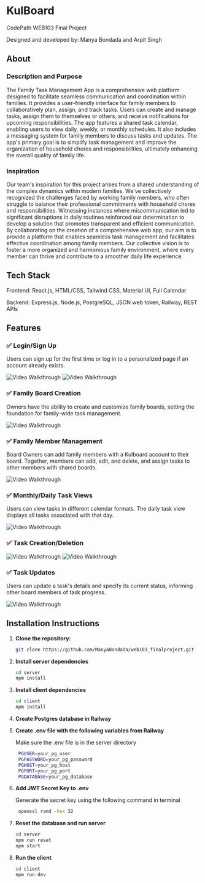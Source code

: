 # KulBoard

CodePath WEB103 Final Project

Designed and developed by: Manya Bondada and Arpit Singh

## About

### Description and Purpose

The Family Task Management App is a comprehensive web platform designed to facilitate seamless communication and coordination within families. It provides a user-friendly interface for family members to collaboratively plan, assign, and track tasks. Users can create and manage tasks, assign them to themselves or others, and receive notifications for upcoming responsibilities. The app features a shared task calendar, enabling users to view daily, weekly, or monthly schedules. It also includes a messaging system for family members to discuss tasks and updates. The app's primary goal is to simplify task management and improve the organization of household chores and responsibilities, ultimately enhancing the overall quality of family life.

### Inspiration

Our team's inspiration for this project arises from a shared understanding of the complex dynamics within modern families. We've collectively recognized the challenges faced by working family members, who often struggle to balance their professional commitments with household chores and responsibilities. Witnessing instances where miscommunication led to significant disruptions in daily routines reinforced our determination to develop a solution that promotes transparent and efficient communication. By collaborating on the creation of a comprehensive web app, our aim is to provide a platform that enables seamless task management and facilitates effective coordination among family members. Our collective vision is to foster a more organized and harmonious family environment, where every member can thrive and contribute to a smoother daily life experience.

## Tech Stack

Frontend: React.js, HTML/CSS, Tailwind CSS, Material UI, Full Calendar

Backend: Express.js, Node.js, PostgreSQL, JSON web token, Railway, REST APIs

## Features

### ✅ Login/Sign Up 

Users can sign up for the first time or log in to a personalized page if an account already exists.

<img src='https://github.com/ManyaBondada/web103_finalproject/blob/main/feature%20GIFS/sign%20up%20feature.gif' title='New User Sign Up' width='' alt='Video Walkthrough' />

<img src='https://github.com/ManyaBondada/web103_finalproject/blob/main/feature%20GIFS/login%20feature.gif' title='Existing User Login' width='' alt='Video Walkthrough' />


### ✅ Family Board Creation

Owners have the ability to create and customize family boards, setting the foundation for family-wide task management.

<img src='https://github.com/ManyaBondada/web103_finalproject/blob/main/feature%20GIFS/create%20board%20feature.gif' title='Board Creation' width='' alt='Video Walkthrough' />


### ✅ Family Member Management

Board Owners can add family members with a Kulboard account to their board. Together, members can add, edit, and delete, and assign tasks to other members with shared boards.

<img src='https://github.com/ManyaBondada/web103_finalproject/blob/main/feature%20GIFS/board%20management%20feature.gif' title='Member Management' width='' alt='Video Walkthrough' />


### ✅ Monthly/Daily Task Views

Users can view tasks in different calendar formats. The daily task view displays all tasks associated with that day.

<img src='https://github.com/ManyaBondada/web103_finalproject/blob/main/feature%20GIFS/monthly%20daily%20views%20feature.gif' title='Task Views' width='' alt='Video Walkthrough' />


### ✅ Task Creation/Deletion

<img src='https://github.com/ManyaBondada/web103_finalproject/blob/main/feature%20GIFS/task%20creation%20feature.gif' title='Task Creation' width='' alt='Video Walkthrough' />

<img src='https://github.com/ManyaBondada/web103_finalproject/blob/main/feature%20GIFS/task%20delete%20feature.gif' title='Task Deletion' width='' alt='Video Walkthrough' />


### ✅ Task Updates

Users can update a task's details and specify its current status, informing other board members of task progress.

<img src='https://github.com/ManyaBondada/web103_finalproject/blob/main/feature%20GIFS/task%20update%20feature.gif' title='Task Updates' width='' alt='Video Walkthrough' />


## Installation Instructions

1. **Clone the repository:**
   ```bash
   git clone https://github.com/ManyaBondada/web103_finalproject.git
2. **Install server dependencies**
   ```bash
   cd server
   npm install
3. **Install client dependencies**
   ```bash
   cd client
   npm install
4. **Create Postgres database in Railway**
5. **Create .env file with the following variables from Railway**

   Make sure the .env file is in the server directory
   ```bash
    PGUSER=your_pg_user
    PGPASSWORD=your_pg_password
    PGHOST=your_pg_host
    PGPORT=your_pg_port
    PGDATABASE=your_pg_database
7. **Add JWT Secret Key to .env**

   Generate the secret key using the following command in terminal
    ```bash
     openssl rand -hex 32
8. **Reset the database and run server**
    ```bash
    cd server
    npm run reset
    npm start
9. **Run the client**
   ```bash
   cd client
   npm run dev

